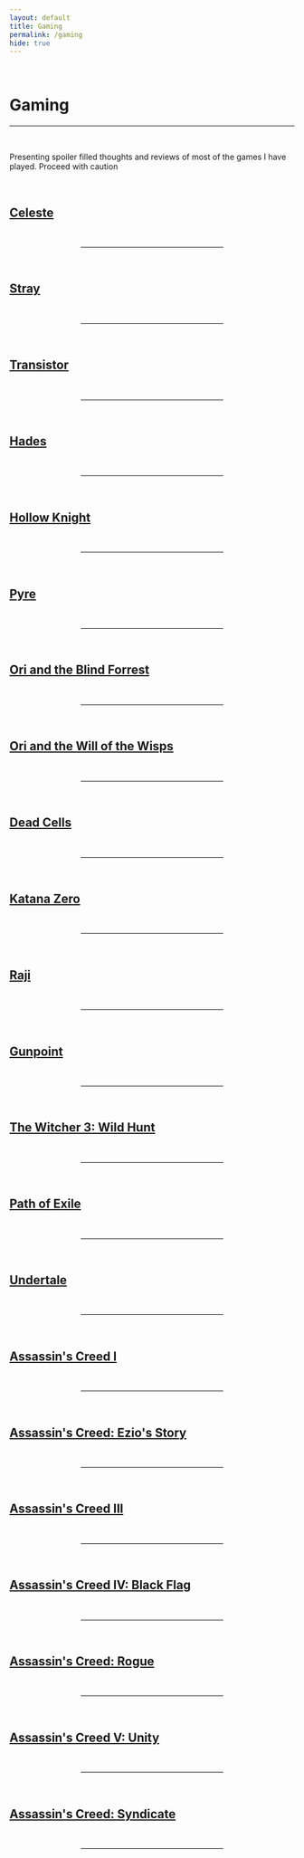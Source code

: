 ```yaml
---
layout: default
title: Gaming
permalink: /gaming
hide: true
---
```

<p><br></p>

Gaming
=========

<hr style="height:2px;border-width:0;color:gray;background-color:gray">

<br>

Presenting spoiler filled thoughts and reviews of most of the games I have played. Proceed with caution

<br>

[Celeste](/gaming/celeste.md)
-------

<br>

<hr style="width:50%; margin-left:25%">

<br>

[Stray](/gaming/stray.md)
-------

<br>

<hr style="width:50%; margin-left:25%">

<br>

[Transistor](/gaming/transistor.md)
-------

<br>

<hr style="width:50%; margin-left:25%">

<br>

[Hades](/gaming/hades.md)
-------

<br>

<hr style="width:50%; margin-left:25%">

<br>

[Hollow Knight](/gaming/hollowknight.md)
-------

<br>

<hr style="width:50%; margin-left:25%">

<br>


[Pyre](/gaming/pyre.md)
-------

<br>

<hr style="width:50%; margin-left:25%">

<br>

[Ori and the Blind Forrest](/gaming/oriandtheblindforrest.md)
-------

<br>

<hr style="width:50%; margin-left:25%">

<br>

[Ori and the Will of the Wisps](/gaming/oriandthewillofthewisps.md)
-------

<br>

<hr style="width:50%; margin-left:25%">

<br>

[Dead Cells](/gaming/deadcells.md)
-------

<br>

<hr style="width:50%; margin-left:25%">

<br>

[Katana Zero](/gaming/katanazero.md)
-------

<br>

<hr style="width:50%; margin-left:25%">

<br>

[Raji](/gaming/raji.md)
-------

<br>

<hr style="width:50%; margin-left:25%">

<br>

[Gunpoint](/gaming/gunpoint.md)
-------

<br>

<hr style="width:50%; margin-left:25%">

<br>

[The Witcher 3: Wild Hunt](/gaming/thewitcher3.md)
-------

<br>

<hr style="width:50%; margin-left:25%">

<br>

[Path of Exile](/gaming/pathofexile.md)
-------

<br>

<hr style="width:50%; margin-left:25%">

<br>

[Undertale](/gaming/undertale.md)
-------

<br>

<hr style="width:50%; margin-left:25%">

<br>

[Assassin's Creed I](/gaming/ac1.md)
-------

<br>

<hr style="width:50%; margin-left:25%">

<br>

[Assassin's Creed: Ezio's Story](/gaming/acezio.md)
-------

<br>

<hr style="width:50%; margin-left:25%">

<br>

[Assassin's Creed III](/gaming/ac3.md)
-------

<br>

<hr style="width:50%; margin-left:25%">

<br>

[Assassin's Creed IV: Black Flag](/gaming/ac4.md)
-------

<br>

<hr style="width:50%; margin-left:25%">

<br>

[Assassin's Creed: Rogue](/gaming/acrogue.md)
-------

<br>

<hr style="width:50%; margin-left:25%">

<br>

[Assassin's Creed V: Unity](/gaming/ac5.md)
-------

<br>

<hr style="width:50%; margin-left:25%">

<br>

[Assassin's Creed: Syndicate](/gaming/acsyndicate.md)
-------

<br>

<hr style="width:50%; margin-left:25%">

<br>
